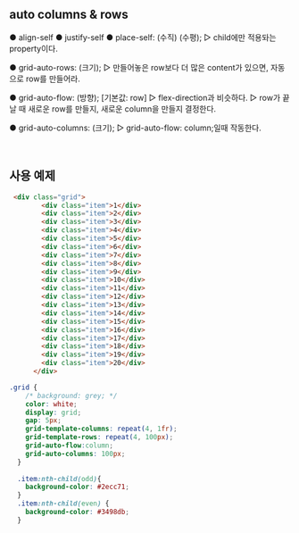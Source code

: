 ## auto columns & rows

● align-self
● justify-self
● place-self: (수직) (수평);
▷ child에만 적용돠는 property이다.

● grid-auto-rows: (크기);
▷ 만들어놓은 row보다 더 많은 content가 있으면, 자동으로 row를 만들어라.

● grid-auto-flow: (방향); [기본값: row]
▷ flex-direction과 비슷하다.
▷ row가 끝날 때 새로운 row를 만들지, 새로운 column을 만들지 결정한다.

● grid-auto-columns: (크기);
▷ grid-auto-flow: column;일때 작동한다.

<br />

## 사용 예제

```html
 <div class="grid">
        <div class="item">1</div>
        <div class="item">2</div>
        <div class="item">3</div>
        <div class="item">4</div>
        <div class="item">5</div>
        <div class="item">6</div>
        <div class="item">7</div>
        <div class="item">8</div>
        <div class="item">9</div>
        <div class="item">10</div>
        <div class="item">11</div>
        <div class="item">12</div>
        <div class="item">13</div>
        <div class="item">14</div>
        <div class="item">15</div>
        <div class="item">16</div>
        <div class="item">17</div>
        <div class="item">18</div>
        <div class="item">19</div>
        <div class="item">20</div>
      </div>
```

```css
.grid {
    /* background: grey; */
    color: white;
    display: grid;
    gap: 5px;
    grid-template-columns: repeat(4, 1fr);
    grid-template-rows: repeat(4, 100px);
    grid-auto-flow:column;
    grid-auto-columns: 100px;
  }
  
  .item:nth-child(odd){
    background-color: #2ecc71;
  }
  .item:nth-child(even) {
    background-color: #3498db;
  }
```